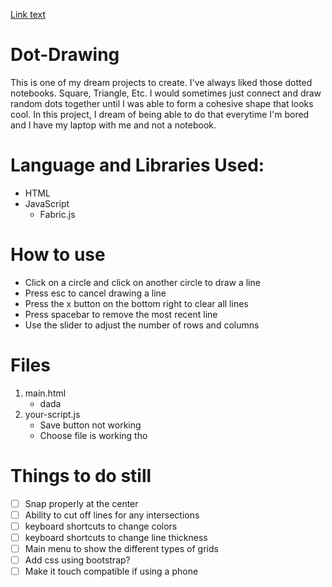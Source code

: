 [Link text](main.html)
# Dot-Drawing
This is one of my dream projects to create. I've always liked those dotted notebooks. Square, Triangle, Etc. I would sometimes just connect and draw random dots together until I was able to form a cohesive shape that looks cool. In this project, I dream of being able to do that everytime I'm bored and I have my laptop with me and not a notebook.

# Language and Libraries Used:
- HTML
- JavaScript
    - Fabric.js

# How to use
- Click on a circle and click on another circle to draw a line
- Press esc to cancel drawing a line
- Press the x button on the bottom right to clear all lines
- Press spacebar to remove the most recent line
- Use the slider to adjust the number of rows and columns

# Files
1. main.html
    - dada
2. your-script.js
    - Save button not working
    - Choose file is working tho


# Things to do still
- [ ] Snap properly at the center
- [ ] Ability to cut off lines for any intersections
- [ ] keyboard shortcuts to change colors
- [ ] keyboard shortcuts to change line thickness
- [ ] Main menu to show the different types of grids
- [ ] Add css using bootstrap?
- [ ] Make it touch compatible if using a phone